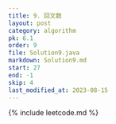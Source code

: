 ```yaml
---
title: 9. 回文数
layout: post
category: algorithm
pk: 6.1
order: 9
file: Solution9.java
markdown: Solution9.md
start: 27
end: -1
skip: 4
last_modified_at: 2023-08-15
---
```


{% include leetcode.md %}
